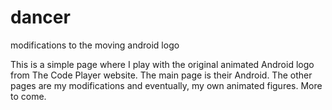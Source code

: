 # dancer
modifications to the moving android logo

This is a simple page where I play with the original animated Android logo from The Code Player website. The main page is their Android.
The other pages are my modifications and eventually, my own animated figures. More to come.
